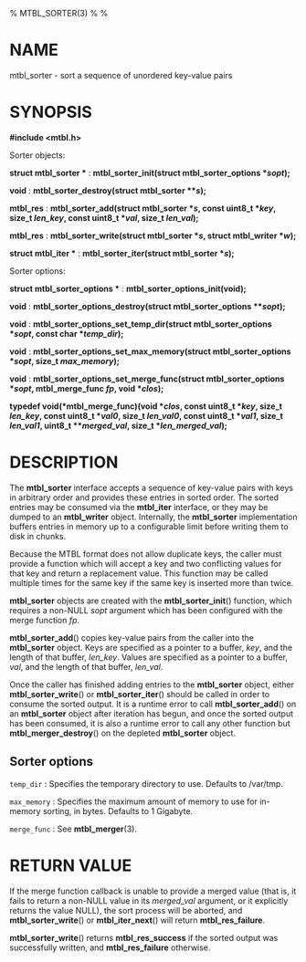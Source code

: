 % MTBL_SORTER(3)
%
%

# NAME

mtbl_sorter - sort a sequence of unordered key-value pairs

# SYNOPSIS

**#include \<mtbl.h\>**

Sorter objects:

**struct mtbl_sorter \***
:   **mtbl_sorter_init(struct mtbl_sorter_options \*_sopt_);**

**void**
:   **mtbl_sorter_destroy(struct mtbl_sorter \*\*_s_);**

**mtbl_res**
:   **mtbl_sorter_add(struct mtbl_sorter \*_s_,
                      const uint8_t \*_key_, size_t _len_key_,
                      const uint8_t \*_val_, size_t _len_val_);**

**mtbl_res**
:   **mtbl_sorter_write(struct mtbl_sorter \*_s_, struct mtbl_writer \*_w_);**

**struct mtbl_iter \***
:   **mtbl_sorter_iter(struct mtbl_sorter \*_s_);**

Sorter options:

**struct mtbl_sorter_options \***
:   **mtbl_sorter_options_init(void);**

**void**
:   **mtbl_sorter_options_destroy(struct mtbl_sorter_options \*\*_sopt_);**

**void**
:   **mtbl_sorter_options_set_temp_dir(struct mtbl_sorter_options \*_sopt_, const char \*_temp_dir_);**

**void**
:   **mtbl_sorter_options_set_max_memory(struct mtbl_sorter_options \*_sopt_, size_t _max_memory_);**

**void**
:   **mtbl_sorter_options_set_merge_func(struct mtbl_sorter_options \*_sopt_, mtbl_merge_func _fp_, void \*_clos_);**

**typedef void(\*mtbl_merge_func)(void \*_clos_, const uint8_t \*_key_, size_t _len_key_, const uint8_t \*_val0_, size_t _len_val0_, const uint8_t \*_val1_, size_t _len_val1_, uint8_t \*\*_merged_val_, size_t \*_len_merged_val_);**

# DESCRIPTION

The **mtbl_sorter** interface accepts a sequence of key-value pairs with keys in
arbitrary order and provides these entries in sorted order. The sorted entries
may be consumed via the **mtbl_iter** interface, or they may be dumped to an
**mtbl_writer** object. Internally, the **mtbl_sorter** implementation buffers
entries in memory up to a configurable limit before writing them to disk in
chunks.

Because the MTBL format does not allow duplicate keys, the caller must provide a
function which will accept a key and two conflicting values for that key and
return a replacement value. This function may be called multiple times for the
same key if the same key is inserted more than twice.

**mtbl_sorter** objects are created with the **mtbl_sorter_init**() function,
which requires a non-NULL _sopt_ argument which has been configured with the
merge function _fp_.

**mtbl_sorter_add**() copies key-value pairs from the caller into the
**mtbl_sorter** object. Keys are specified as a pointer to a buffer, _key_, and
the length of that buffer, _len_key_. Values are specified as a pointer to a
buffer, _val_, and the length of that buffer, _len_val_.

Once the caller has finished adding entries to the **mtbl_sorter** object,
either **mtbl_sorter_write**() or **mtbl_sorter_iter**() should be called in
order to consume the sorted output. It is a runtime error to call
**mtbl_sorter_add**() on an **mtbl_sorter** object after iteration has begun,
and once the sorted output has been consumed, it is also a runtime error to call
any other function but **mtbl_merger_destroy**() on the depleted **mtbl_sorter**
object.

## Sorter options

`temp_dir`
:   Specifies the temporary directory to use. Defaults to /var/tmp.

`max_memory`
:   Specifies the maximum amount of memory to use for in-memory sorting, in
    bytes. Defaults to 1 Gigabyte.

`merge_func`
:   See **mtbl_merger**(3).


# RETURN VALUE

If the merge function callback is unable to provide a merged value (that is, it
fails to return a non-NULL value in its _merged_val_ argument, or it explicitly
returns the value NULL), the sort process will be aborted, and
**mtbl_sorter_write**() or **mtbl_iter_next**() will return
**mtbl_res_failure**.

**mtbl_sorter_write**() returns **mtbl_res_success** if the sorted output was
successfully written, and **mtbl_res_failure** otherwise.
